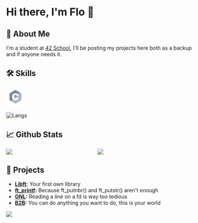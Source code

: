 # Hi there, I'm Flo 👋

## 🦊 About Me
I'm a student at [42 School](https://42.fr/en/homepage/), I'll be posting my projects here both as a backup and if anyone needs it.

## 🛠️ Skills
<div align="left">
  <img src="https://github.com/flmarsou/flmarsou/blob/main/assets/languages/c.svg" alt="c logo" width="50" height="50"/> </a>
</div>

![Langs](https://github-readme-stats.vercel.app/api/top-langs/?username=flmarsou&theme=react&show_icons=true&hide_border=true&layout=compact)

## 📈 Github Stats
<div style="display: flex; justify-content: space-between;">
  <img src="https://github-readme-stats.vercel.app/api?username=flmarsou&theme=react&show_icons=true&hide_border=true&count_private=true" style="width: 48%;">
  <img src="https://github-readme-streak-stats.herokuapp.com/?user=flmarsou&theme=react&hide_border=true" style="width: 51%;">
</div>

## 🔭 Projects
- **[Libft](https://github.com/flmarsou/1-Libft):** Your first own library
- **[ft_printf](https://github.com/flmarsou/2.1-ft_printf):** Because ft_putnbr() and ft_putstr() aren't enough
- **[GNL](https://github.com/flmarsou/2.2-get_next_line):** Reading a line on a fd is way too tedious
- **[B2B](https://github.com/flmarsou/2.3-Born2beroot):** You can do anything you want to do, this is your world

[![](https://visitcount.itsvg.in/api?id=flmarsou&label=Profile%20Views&color=0&icon=5&pretty=true)](https://visitcount.itsvg.in)
